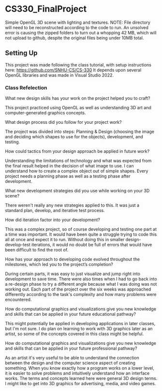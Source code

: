 # CS330_FinalProject
Simple OpenGL 3D scene with lighting and textures.
NOTE: File directory will need to be reconstructed according to the code to run. An unsolved error is causing the zipped folders to turn out a whopping 42 MB, which will not upload to github, despite the original files being under 10MB total.

## Setting Up

This project was made following the class tutorial, with setup instructions here: https://github.com/SNHU-CS/CS-330
It depends upon several OpenGL libraries and was made in Visual Studio 2022.

### Class Refelection

What new design skills has your work on the project helped you to craft?

This project practiced using OpenGL as well as understanding 3D art and computer-generated graphics concepts.
  
What design process did you follow for your project work?

The project was divided into steps: Planning & Design (choosing the image and deciding which shapes to use for the objects), development, and testing.
  
How could tactics from your design approach be applied in future work?

Understanding the limitations of technology and what was expected from the final result helped in the decision of what image to use. I can understand how to create a complex object out of simple shapes. Every project needs a planning phase as well as a testing phase after development.

What new development strategies did you use while working on your 3D scene?

There weren't really any new strategies applied to this. It was just a standard plan, develop, and iterative test process.

How did iteration factor into your development?

This was a complex project, so of course developing and testing one part at a time was important. It would have been quite a struggle trying to code this all at    once and expect it to run. Without doing this in smaller design-develop-test iterations, it would no doubt be full of errors that would have been difficult to      find the root of.
  
How has your approach to developing code evolved throughout the milestones, which led you to the project’s completion?

  During certain parts, it was easy to just visualize and jump right into development to save time. There were also times when I had to go back into a re-design      phase to try a different angle because what I was doing was not working out. Each part of the project over the six weeks was approached differently according to 
  the task's complexity and how many problems were encountered.

How do computational graphics and visualizations give you new knowledge and skills that can be applied in your future educational pathway?

  This might potentially be applied in developing applications in later classes, but I'm not sure. I do plan on learning to work with 3D graphics later as an artist, so some of the concepts covered in this class might be helpful.
  
How do computational graphics and visualizations give you new knowledge and skills that can be applied in your future professional pathway?

  As an artist it's very useful to be able to understand the connection between the design and the computer science aspect of creating something. When you know exactly how a program works on a lower level, it is easier to solve problems and intuitively understand how an interface works. The terms and concepts learned here were general 3D design terms. I might like to get into 3D graphics for advertising, media, and video games.
